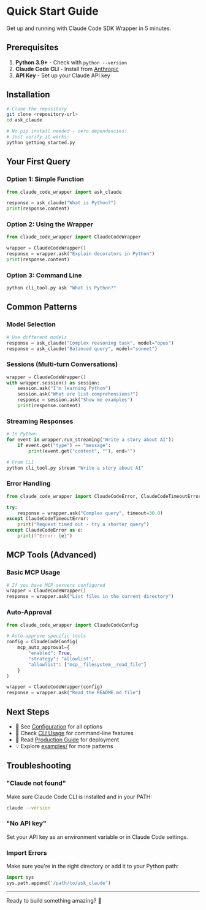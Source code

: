 # Quick Start Guide

Get up and running with Claude Code SDK Wrapper in 5 minutes.

## Prerequisites

1. **Python 3.9+** - Check with `python --version`
2. **Claude Code CLI** - Install from [Anthropic](https://docs.anthropic.com/en/docs/claude-code)
3. **API Key** - Set up your Claude API key

## Installation

```bash
# Clone the repository
git clone <repository-url>
cd ask_claude

# No pip install needed - zero dependencies!
# Just verify it works:
python getting_started.py
```

## Your First Query

### Option 1: Simple Function

```python
from claude_code_wrapper import ask_claude

response = ask_claude("What is Python?")
print(response.content)
```

### Option 2: Using the Wrapper

```python
from claude_code_wrapper import ClaudeCodeWrapper

wrapper = ClaudeCodeWrapper()
response = wrapper.ask("Explain decorators in Python")
print(response.content)
```

### Option 3: Command Line

```bash
python cli_tool.py ask "What is Python?"
```

## Common Patterns

### Model Selection

```python
# Use different models
response = ask_claude("Complex reasoning task", model="opus")
response = ask_claude("Balanced query", model="sonnet")
```

### Sessions (Multi-turn Conversations)

```python
wrapper = ClaudeCodeWrapper()
with wrapper.session() as session:
    session.ask("I'm learning Python")
    session.ask("What are list comprehensions?")
    response = session.ask("Show me examples")
    print(response.content)
```

### Streaming Responses

```python
# In Python
for event in wrapper.run_streaming("Write a story about AI"):
    if event.get("type") == "message":
        print(event.get("content", ""), end="")

# From CLI
python cli_tool.py stream "Write a story about AI"
```

### Error Handling

```python
from claude_code_wrapper import ClaudeCodeError, ClaudeCodeTimeoutError

try:
    response = wrapper.ask("Complex query", timeout=30.0)
except ClaudeCodeTimeoutError:
    print("Request timed out - try a shorter query")
except ClaudeCodeError as e:
    print(f"Error: {e}")
```

## MCP Tools (Advanced)

### Basic MCP Usage

```python
# If you have MCP servers configured
wrapper = ClaudeCodeWrapper()
response = wrapper.ask("List files in the current directory")
```

### Auto-Approval

```python
from claude_code_wrapper import ClaudeCodeConfig

# Auto-approve specific tools
config = ClaudeCodeConfig(
    mcp_auto_approval={
        "enabled": True,
        "strategy": "allowlist",
        "allowlist": ["mcp__filesystem__read_file"]
    }
)

wrapper = ClaudeCodeWrapper(config)
response = wrapper.ask("Read the README.md file")
```

## Next Steps

- 📖 See [Configuration](configuration.md) for all options
- 🔧 Check [CLI Usage](cli-usage.md) for command-line features
- 🚀 Read [Production Guide](production.md) for deployment
- 💡 Explore [examples/](../examples/) for more patterns

## Troubleshooting

### "Claude not found"
Make sure Claude Code CLI is installed and in your PATH:
```bash
claude --version
```

### "No API key"
Set your API key as an environment variable or in Claude Code settings.

### Import Errors
Make sure you're in the right directory or add it to your Python path:
```python
import sys
sys.path.append('/path/to/ask_claude')
```

---

Ready to build something amazing? 🚀